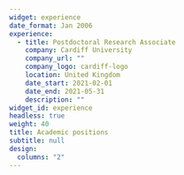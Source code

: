 ```yaml
---
widget: experience
date_format: Jan 2006
experience:
  - title: Postdoctoral Research Associate
    company: Cardiff University
    company_url: ""
    company_logo: cardiff-logo
    location: United Kingdom
    date_start: 2021-02-01
    date_end: 2021-05-31
    description: ""
widget_id: experience
headless: true
weight: 40
title: Academic positions
subtitle: null
design:
  columns: "2"
---
```

